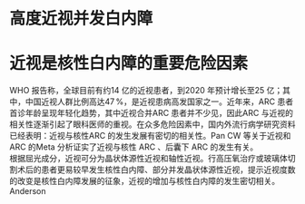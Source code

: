 # 高度近视并发白内障  
#  近视是核性白内障的重要危险因素  
WHO 报告称，全球目前有约14 亿的近视患者，到2020 年预计增长至25 亿；其中，中国近视人群比例高达$47\,\%$，是近视患病高发国家之一。近年来，ARC 患者首诊年龄呈现年轻化趋势，其中近视合并ARC 患者并不少见，因此ARC 与近视的相关性逐渐引起了眼科医师的重视。在众多危险因素中，国内外流行病学研究资料已经表明：近视与核性ARC 的发生发展有密切的相关性。Pan CW 等关于近视和ARC 的Meta 分析证实了近视与核性 ARC 、后囊下 ARC  的发生有关。  
根据屈光成分，近视可分为晶状体源性近视和轴性近视。行高压氧治疗或玻璃体切割术后的患者更易较早发生核性白内障、部分并发晶状体源性近视，提示近视度数的改变是核性白内障发展的征象，近视的增加与核性白内障的发生密切相关。 Anderson  